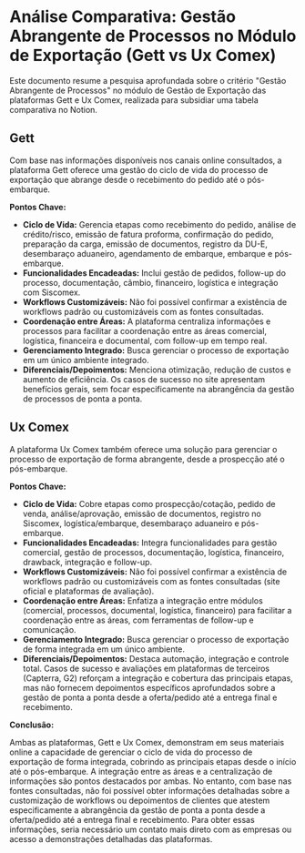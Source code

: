 # Análise Comparativa: Gestão Abrangente de Processos no Módulo de Exportação (Gett vs Ux Comex)

Este documento resume a pesquisa aprofundada sobre o critério "Gestão Abrangente de Processos" no módulo de Gestão de Exportação das plataformas Gett e Ux Comex, realizada para subsidiar uma tabela comparativa no Notion.

## Gett

Com base nas informações disponíveis nos canais online consultados, a plataforma Gett oferece uma gestão do ciclo de vida do processo de exportação que abrange desde o recebimento do pedido até o pós-embarque.

**Pontos Chave:**

- **Ciclo de Vida:** Gerencia etapas como recebimento do pedido, análise de crédito/risco, emissão de fatura proforma, confirmação do pedido, preparação da carga, emissão de documentos, registro da DU-E, desembaraço aduaneiro, agendamento de embarque, embarque e pós-embarque.
- **Funcionalidades Encadeadas:** Inclui gestão de pedidos, follow-up do processo, documentação, câmbio, financeiro, logística e integração com Siscomex.
- **Workflows Customizáveis:** Não foi possível confirmar a existência de workflows padrão ou customizáveis com as fontes consultadas.
- **Coordenação entre Áreas:** A plataforma centraliza informações e processos para facilitar a coordenação entre as áreas comercial, logística, financeira e documental, com follow-up em tempo real.
- **Gerenciamento Integrado:** Busca gerenciar o processo de exportação em um único ambiente integrado.
- **Diferenciais/Depoimentos:** Menciona otimização, redução de custos e aumento de eficiência. Os casos de sucesso no site apresentam benefícios gerais, sem focar especificamente na abrangência da gestão de processos de ponta a ponta.

## Ux Comex

A plataforma Ux Comex também oferece uma solução para gerenciar o processo de exportação de forma abrangente, desde a prospecção até o pós-embarque.

**Pontos Chave:**

- **Ciclo de Vida:** Cobre etapas como prospecção/cotação, pedido de venda, análise/aprovação, emissão de documentos, registro no Siscomex, logística/embarque, desembaraço aduaneiro e pós-embarque.
- **Funcionalidades Encadeadas:** Integra funcionalidades para gestão comercial, gestão de processos, documentação, logística, financeiro, drawback, integração e follow-up.
- **Workflows Customizáveis:** Não foi possível confirmar a existência de workflows padrão ou customizáveis com as fontes consultadas (site oficial e plataformas de avaliação).
- **Coordenação entre Áreas:** Enfatiza a integração entre módulos (comercial, processos, documental, logística, financeiro) para facilitar a coordenação entre as áreas, com ferramentas de follow-up e comunicação.
- **Gerenciamento Integrado:** Busca gerenciar o processo de exportação de forma integrada em um único ambiente.
- **Diferenciais/Depoimentos:** Destaca automação, integração e controle total. Casos de sucesso e avaliações em plataformas de terceiros (Capterra, G2) reforçam a integração e cobertura das principais etapas, mas não fornecem depoimentos específicos aprofundados sobre a gestão de ponta a ponta desde a oferta/pedido até a entrega final e recebimento.

**Conclusão:**

Ambas as plataformas, Gett e Ux Comex, demonstram em seus materiais online a capacidade de gerenciar o ciclo de vida do processo de exportação de forma integrada, cobrindo as principais etapas desde o início até o pós-embarque. A integração entre as áreas e a centralização de informações são pontos destacados por ambas. No entanto, com base nas fontes consultadas, não foi possível obter informações detalhadas sobre a customização de workflows ou depoimentos de clientes que atestem especificamente a abrangência da gestão de ponta a ponta desde a oferta/pedido até a entrega final e recebimento. Para obter essas informações, seria necessário um contato mais direto com as empresas ou acesso a demonstrações detalhadas das plataformas.

